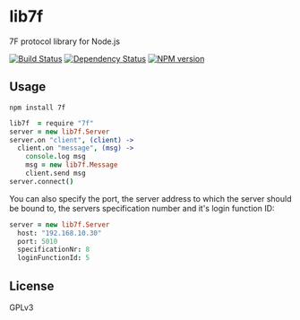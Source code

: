 # lib7f

7F protocol library for Node.js

[![Build Status](https://secure.travis-ci.org/flosse/node-7f.png)](http://travis-ci.org/flosse/node-7f)
[![Dependency Status](https://gemnasium.com/flosse/node-7f.png)](https://gemnasium.com/flosse/node-7f)
[![NPM version](https://badge.fury.io/js/7f.png)](http://badge.fury.io/js/7f)

## Usage

```shell
npm install 7f
```

```coffeescript
lib7f  = require "7f"
server = new lib7f.Server
server.on "client", (client) ->
  client.on "message", (msg) ->
    console.log msg
    msg = new lib7f.Message
    client.send msg
server.connect()
```

You can also specify the port, the server address to which the server should be
bound to, the servers specification number and it's login function ID:

```coffeescript
server = new lib7f.Server
  host: "192.168.10.30"
  port: 5010
  specificationNr: 8
  loginFunctionId: 5
```

## License

GPLv3
